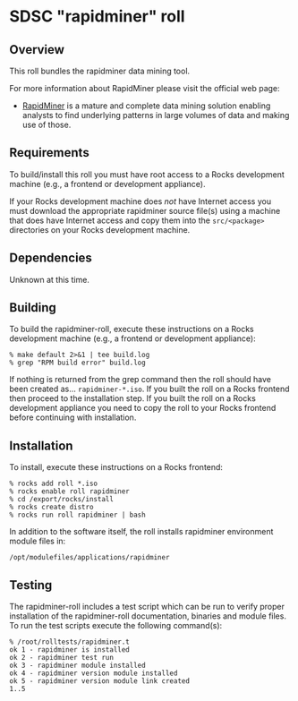 # SDSC "rapidminer" roll

## Overview

This roll bundles the rapidminer data mining tool.

For more information about RapidMiner please visit the official web page:

- <a href="http://sourceforge.net/projects/rapidminer/" target="_blank">RapidMiner</a> is  a mature and complete data mining solution enabling analysts to find underlying patterns in large volumes of data and making use of those.


## Requirements

To build/install this roll you must have root access to a Rocks development
machine (e.g., a frontend or development appliance).

If your Rocks development machine does *not* have Internet access you must
download the appropriate rapidminer source file(s) using a machine that does
have Internet access and copy them into the `src/<package>` directories on your
Rocks development machine.


## Dependencies

Unknown at this time.


## Building

To build the rapidminer-roll, execute these instructions on a Rocks development
machine (e.g., a frontend or development appliance):

```shell
% make default 2>&1 | tee build.log
% grep "RPM build error" build.log
```

If nothing is returned from the grep command then the roll should have been
created as... `rapidminer-*.iso`. If you built the roll on a Rocks frontend then
proceed to the installation step. If you built the roll on a Rocks development
appliance you need to copy the roll to your Rocks frontend before continuing
with installation.


## Installation

To install, execute these instructions on a Rocks frontend:

```shell
% rocks add roll *.iso
% rocks enable roll rapidminer
% cd /export/rocks/install
% rocks create distro
% rocks run roll rapidminer | bash
```

In addition to the software itself, the roll installs rapidminer environment
module files in:

```shell
/opt/modulefiles/applications/rapidminer
```


## Testing

The rapidminer-roll includes a test script which can be run to verify proper
installation of the rapidminer-roll documentation, binaries and module files. To
run the test scripts execute the following command(s):

```shell
% /root/rolltests/rapidminer.t 
ok 1 - rapidminer is installed
ok 2 - rapidminer test run
ok 3 - rapidminer module installed
ok 4 - rapidminer version module installed
ok 5 - rapidminer version module link created
1..5
```
